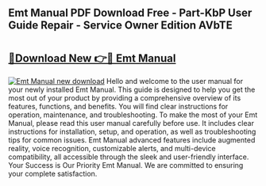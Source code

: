 ## Emt Manual PDF Download Free - Part-KbP User Guide Repair - Service Owner Edition AVbTE

# <h2><a href="http://bc16267.oget.top/?id=Emt+Manual">🔗Download New 👉🔴 Emt Manual</a></h2>

[![Emt Manual new download](https://i.imgur.com/5g1atiW.png)](http://bc16267.oget.top/?id=Emt+Manual)
Hello and welcome to the user manual for your newly installed Emt Manual. This guide is designed to help you get the most out of your product by providing a comprehensive overview of its features, functions, and benefits. You will find clear instructions for operation, maintenance, and troubleshooting. To make the most of your Emt Manual, please read this user manual carefully before use. It includes clear instructions for installation, setup, and operation, as well as troubleshooting tips for common issues. Emt Manual advanced features include augmented reality, voice recognition, customizable alerts, and multi-device compatibility, all accessible through the sleek and user-friendly interface. Your Success is Our Priority Emt Manual. We are committed to ensuring your complete satisfaction.
